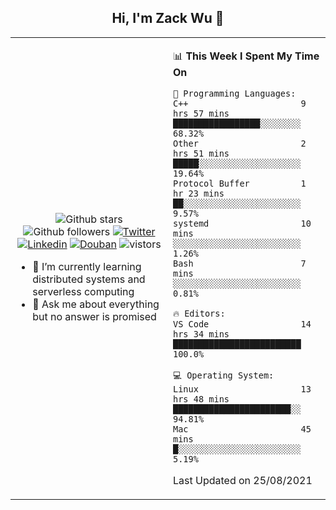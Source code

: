 <h2 align="center"> Hi, I'm Zack Wu 👋 </h2>

<table>
    <tr>
        <td valign="center" width="50%">
            <p align="center">
              <img src="https://img.shields.io/github/stars/keithnull?style=social" alt="Github stars" />
              <img src="https://img.shields.io/github/followers/keithnull?style=social" alt="Github followers" />
              <a href="https://twitter.com/_zackwu"><img src="https://img.shields.io/badge/@__zackwu-1DA1F2?style=flat&logo=Twitter&logoColor=white" alt="Twitter"/></a>
              <a href="https://www.linkedin.com/in/wuzhengke/?locale=en_US"><img src="https://img.shields.io/badge/@wuzhengke-0073b1?style=flat&logo=LinkedIn&logoColor=white" alt="Linkedin" /></a>
              <a href="https://www.douban.com/people/keith1"><img src="https://img.shields.io/badge/@keith1-007722?style=flat&logo=Douban&logoColor=white" alt="Douban" /></a>
              <img src="https://visitor-badge.glitch.me/badge?page_id=keithnull" alt="vistors" />
            </p>
            <ul>
                <li>🌱 I’m currently learning distributed systems and serverless computing</li>
                <li>💬 Ask me about everything but no answer is promised</li>
            </ul>
        </td>
       <td valign="top" width="50%">
    
<!--START_SECTION:waka-->
📊 **This Week I Spent My Time On** 

```text
💬 Programming Languages: 
C++                      9 hrs 57 mins       █████████████████░░░░░░░░   68.32% 
Other                    2 hrs 51 mins       █████░░░░░░░░░░░░░░░░░░░░   19.64% 
Protocol Buffer          1 hr 23 mins        ██░░░░░░░░░░░░░░░░░░░░░░░   9.57% 
systemd                  10 mins             ░░░░░░░░░░░░░░░░░░░░░░░░░   1.26% 
Bash                     7 mins              ░░░░░░░░░░░░░░░░░░░░░░░░░   0.81%

🔥 Editors: 
VS Code                  14 hrs 34 mins      █████████████████████████   100.0%

💻 Operating System: 
Linux                    13 hrs 48 mins      ███████████████████████░░   94.81% 
Mac                      45 mins             █░░░░░░░░░░░░░░░░░░░░░░░░   5.19%

```


 Last Updated on 25/08/2021
<!--END_SECTION:waka-->
</td></tr>
</table>


